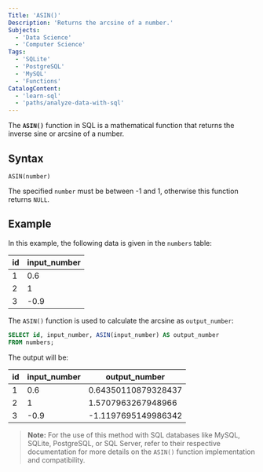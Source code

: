 ```yaml
---
Title: 'ASIN()'
Description: 'Returns the arcsine of a number.'
Subjects:
  - 'Data Science'
  - 'Computer Science'
Tags:
  - 'SQLite'
  - 'PostgreSQL'
  - 'MySQL'
  - 'Functions'
CatalogContent:
  - 'learn-sql'
  - 'paths/analyze-data-with-sql'
---
```


The **`ASIN()`** function in SQL is a mathematical function that returns the inverse sine or arcsine of a number.

## Syntax

```pseudo
ASIN(number)
```

The specified `number` must be between -1 and 1, otherwise this function returns `NULL`.

## Example

In this example, the following data is given in the `numbers` table:

| id  | input_number |
| --- | ------------ |
| 1   | 0.6          |
| 2   | 1            |
| 3   | -0.9         |

The `ASIN()` function is used to calculate the arcsine as `output_number`:

```sql
SELECT id, input_number, ASIN(input_number) AS output_number
FROM numbers;
```

The output will be:

| id  | input_number | output_number       |
| --- | ------------ | ------------------- |
| 1   | 0.6          | 0.64350110879328437 |
| 2   | 1            | 1.5707963267948966  |
| 3   | -0.9         | -1.1197695149986342 |

> **Note:** For the use of this method with SQL databases like MySQL, SQLite, PostgreSQL, or SQL Server, refer to their respective documentation for more details on the `ASIN()` function implementation and compatibility.
